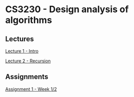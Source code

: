 # CS3230 - Design analysis of algorithms
## Lectures
[Lecture 1 - Intro]({{site.baseurl}}/2020-08-10-cs3230-lecture-1-recap-of-assymptops/)

[Lecture 2 - Recursion]({{site.baseurl}}/2020-08-18-cs3230-lecture-2/)

## Assignments

[Assignment 1 - Week 1/2]({{site.baseurl}}/2020-08-22-assignment-1/)